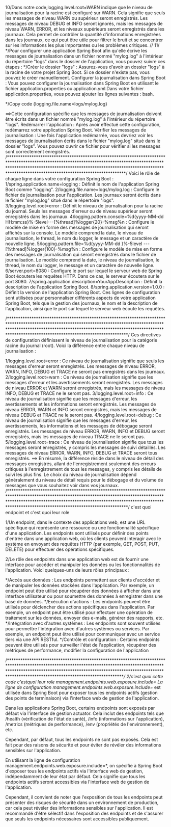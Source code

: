 
10/Dans notre code,logging.level.root=WARN indique que le niveau de journalisation pour la racine est configuré sur WARN.
Cela signifie que seuls les messages de niveau WARN ou supérieur seront enregistrés. 
Les messages de niveau DEBUG et INFO seront ignorés, mais les messages de niveau WARN, ERROR,
et les niveaux supérieurs seront enregistrés dans les journaux.
Cela permet de contrôler la quantité d'informations enregistrées dans les journaux, 
ce qui peut être utile pour filtrer le bruit et se concentrer sur les informations les plus importantes ou les problèmes critiques.
//
11/
*/Pour configurer une application Spring Boot afin qu'elle écrive les messages de journalisation 
dans un fichier nommé "mylog.log" à l'intérieur du répertoire "logs" dans le dossier de l'application, vous pouvez suivre ces étapes :
*/Créer le dossier "logs" : Assurez-vous d'avoir un dossier "logs" à la racine de votre projet Spring Boot. Si ce dossier n'existe pas,
 vous pouvez le créer manuellement.
Configurer la journalisation dans Spring Boot : Vous pouvez configurer la journalisation dans Spring Boot 
en utilisant le fichier application.properties ou application.yml.Dans votre fichier application.properties, vous pouvez ajouter les lignes suivantes :
bash.

*/Copy code
{logging.file.name=logs/mylog.log}


==>Cette configuration spécifie que les messages de journalisation doivent être écrits dans un fichier nommé "mylog.log" à l'intérieur du répertoire "logs".
Redémarrer l'application : Après avoir effectué cette configuration, redémarrez votre application Spring Boot.
Vérifier les messages de journalisation : Une fois l'application redémarrée, vous devriez voir les messages
 de journalisation écrits dans le fichier "mylog.log" situé dans le dossier "logs".
 Vous pouvez ouvrir ce fichier pour vérifier si les messages sont correctement enregistrés.
/***************************************************************************************************************************************************************************************************************************************************************************/
Voici le rôle de chaque ligne dans votre configuration Spring Boot :
1/spring.application.name=logging : Définit le nom de l'application Spring Boot comme "logging".
2/logging.file.name=logs/mylog.log : Configure le fichier de journalisation pour l'application.
 Les journaux seront écrits dans le fichier "mylog.log" situé dans le répertoire "logs".
3/logging.level.root=error : Définit le niveau de journalisation pour la racine du journal.
 Seuls les messages d'erreur ou de niveau supérieur seront enregistrés dans les journaux.
4/logging.pattern.console=%d{yyyy-MM-dd HH:mm:ss}%-5level---[%thread]%logger{20}-%msg%n : Configure le modèle de mise en forme des messages 
de journalisation qui seront affichés sur la console. Le modèle comprend la date, le niveau de journalisation,
 le thread, le nom du logger, le message et un caractère de nouvelle ligne.
5/logging.pattern.file=%d{yyyy-MM-dd }%-5level ---[%thread]%logger{100}-%msg%n : Configure le modèle de mise en forme des messages de journalisation
 qui seront enregistrés dans le fichier de journalisation. Le modèle comprend la date, le niveau de journalisation, le thread, 
le nom du logger, le message et un caractère de nouvelle ligne.
6/server.port=8080 : Configure le port sur lequel le serveur web de Spring Boot écoutera les requêtes HTTP.
 Dans ce cas, le serveur écoutera sur le port 8080.
7/spring.application.description=YourAppDescription : Définit la description de l'application Spring Boot.
8/spring.application.version=1.0.0 : Définit la version de l'application Spring Boot.
Ces lignes de configuration sont utilisées pour personnaliser différents aspects de votre application Spring Boot,
 tels que la gestion des journaux, le nom et la description de l'application, ainsi que le port sur lequel le serveur web écoute les requêtes.

/****************************************************************************************************************************************************************************************************************************************************************************/
Ces directives de configuration définissent le niveau de journalisation pour la catégorie racine du journal (root).
 Voici la différence entre chaque niveau de journalisation :

1/logging.level.root=error : Ce niveau de journalisation signifie que seuls les messages d'erreur seront enregistrés.
 Les messages de niveau ERROR, WARN, INFO, DEBUG et TRACE ne seront pas enregistrés dans les journaux.
2/logging.level.root=warn : Ce niveau de journalisation signifie que les messages d'erreur et les avertissements seront enregistrés.
 Les messages de niveau ERROR et WARN seront enregistrés, mais les messages de niveau INFO, DEBUG et TRACE ne le seront pas.
3/logging.level.root=info : Ce niveau de journalisation signifie que les messages d'erreur, les avertissements et les informations seront enregistrés.
 Les messages de niveau ERROR, WARN et INFO seront enregistrés, mais les messages de niveau DEBUG et TRACE ne le seront pas.
4/logging.level.root=debug : Ce niveau de journalisation signifie que les messages d'erreur, les avertissements,
 les informations et les messages de débogage seront enregistrés.
 Les messages de niveau ERROR, WARN, INFO et DEBUG seront enregistrés, mais les messages de niveau TRACE ne le seront pas.
5/logging.level.root=trace : Ce niveau de journalisation signifie que tous les messages seront enregistrés,
 y compris les messages de suivi détaillés. Les messages de niveau ERROR, WARN, INFO, DEBUG et TRACE seront tous enregistrés.
==> En résumé, la différence réside dans le niveau de détail des messages enregistrés,
 allant de l'enregistrement seulement des erreurs critiques à l'enregistrement de tous les messages, y compris les détails de suivi les plus fins. 
Le choix du niveau de journalisation dépend généralement du niveau de détail requis pour le débogage et du volume de messages que vous souhaitez voir dans vos journaux.
/****************************************************************************************************************************************************************************************************************************************************************************/
c'est quoi endpoint et c'est quoi leur role 

1/Un endpoint, dans le contexte des applications web, est une URL spécifique qui représente une ressource ou une fonctionnalité spécifique d'une application.
 Les endpoints sont utilisés pour définir des points d'entrée dans une application web, où les clients peuvent interagir avec le système en envoyant
 des requêtes HTTP (par exemple, GET, POST, PUT, DELETE) pour effectuer des opérations spécifiques.

2/Le rôle des endpoints dans une application web est de fournir une interface pour accéder et manipuler les données ou les fonctionnalités de l'application. 
Voici quelques-uns de leurs rôles principaux :

*/Accès aux données : Les endpoints permettent aux clients d'accéder et de manipuler les données stockées dans l'application. 
   Par exemple, un endpoint peut être utilisé pour récupérer des données à afficher dans une interface utilisateur 
   ou pour soumettre des données à enregistrer dans une base de données.
*/Exécution d'actions : Les endpoints peuvent être utilisés pour déclencher des actions spécifiques dans l'application. 
  Par exemple, un endpoint peut être utilisé pour effectuer une opération de traitement sur les données, envoyer des e-mails, générer des rapports, etc.
*/Intégration avec d'autres systèmes : Les endpoints sont souvent utilisés pour permettre l'intégration avec d'autres systèmes ou services. 
  Par exemple, un endpoint peut être utilisé pour communiquer avec un service tiers via une API RESTful.
*/Contrôle et configuration : Certains endpoints peuvent être utilisés pour surveiller l'état de l'application,
 récupérer des métriques de performance, modifier la configuration de l'application

/****************************************************************************************************************************************************************************************************************************************************************************/
2/c'est quoi cette code c'estquoi leur role management.endpoints.web.exposure.include=*
La ligne de configuration management.endpoints.web.exposure.include=*
 est utilisée dans Spring Boot pour exposer tous les endpoints actifs (gestion des points de terminaison) via l'interface web de gestion de l'application.

Dans les applications Spring Boot, certains endpoints sont exposés par défaut via l'interface de gestion actuator.
 Cela inclut des endpoints tels que /health (vérification de l'état de santé), /info (informations sur l'application), /metrics (métriques de performance), /env (propriétés de l'environnement), etc.

Cependant, par défaut, tous les endpoints ne sont pas exposés. Cela est fait pour des raisons de sécurité et pour éviter de révéler des informations sensibles sur l'application.

En utilisant la ligne de configuration management.endpoints.web.exposure.include=*, on spécifie à Spring Boot d'exposer tous les endpoints actifs via l'interface web de gestion, indépendamment de leur état par défaut. Cela signifie que tous les endpoints actifs seront accessibles via l'interface web de gestion de l'application.

Cependant, il convient de noter que l'exposition de tous les endpoints peut présenter des risques de sécurité dans un environnement de production, 
car cela peut révéler des informations sensibles sur l'application. 
Il est recommandé d'être sélectif dans l'exposition des endpoints et de s'assurer que seuls les endpoints nécessaires sont accessibles publiquement.

